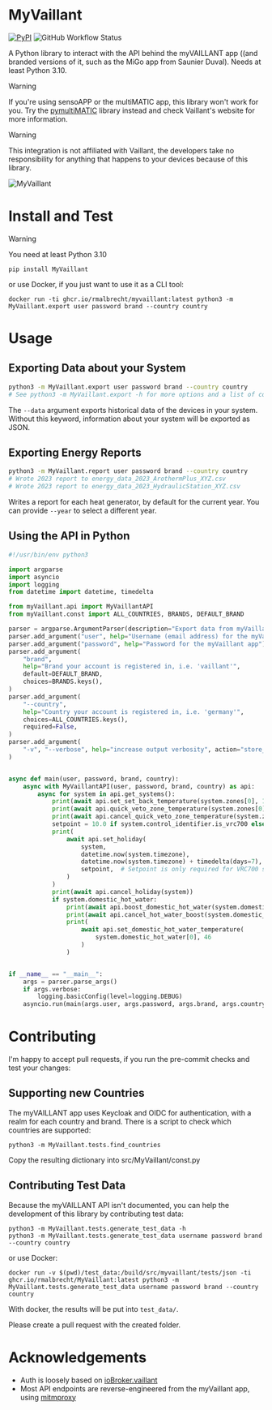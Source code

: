 # MyVaillant

[![PyPI](https://img.shields.io/pypi/v/MyVaillant)](https://pypi.org/project/MyVaillant/)
![GitHub Workflow Status](https://img.shields.io/github/actions/workflow/status/rmalbrecht/MyVaillant/build.yml)

A Python library to interact with the API behind the myVAILLANT app ((and branded versions of it, such as the MiGo app from Saunier Duval). Needs at least Python 3.10.

> [!WARNING]  
> If you're using sensoAPP or the multiMATIC app, this library won't work for you. Try the [pymultiMATIC](https://github.com/thomasgermain/pymultiMATIC) library instead and check Vaillant's website for more information.

> [!WARNING]  
> This integration is not affiliated with Vaillant, the developers take no responsibility for anything that happens to your devices because of this library.

![MyVaillant](https://raw.githubusercontent.com/rmalbrecht/MyVaillant/main/logo.png)

# Install and Test

> [!WARNING]  
> 
> You need at least Python 3.10

```shell
pip install MyVaillant
```

or use Docker, if you just want to use it as a CLI tool:

```shell
docker run -ti ghcr.io/rmalbrecht/myvaillant:latest python3 -m MyVaillant.export user password brand --country country
```

# Usage

## Exporting Data about your System

```bash
python3 -m MyVaillant.export user password brand --country country
# See python3 -m MyVaillant.export -h for more options and a list of countries
```

The `--data` argument exports historical data of the devices in your system.
Without this keyword, information about your system will be exported as JSON.

## Exporting Energy Reports

```bash
python3 -m MyVaillant.report user password brand --country country
# Wrote 2023 report to energy_data_2023_ArothermPlus_XYZ.csv
# Wrote 2023 report to energy_data_2023_HydraulicStation_XYZ.csv
```

Writes a report for each heat generator, by default for the current year. You can provide `--year` to select
a different year.

## Using the API in Python

```python
#!/usr/bin/env python3

import argparse
import asyncio
import logging
from datetime import datetime, timedelta

from myVaillant.api import MyVaillantAPI
from myVaillant.const import ALL_COUNTRIES, BRANDS, DEFAULT_BRAND

parser = argparse.ArgumentParser(description="Export data from myVaillant API   .")
parser.add_argument("user", help="Username (email address) for the myVaillant app")
parser.add_argument("password", help="Password for the myVaillant app")
parser.add_argument(
    "brand",
    help="Brand your account is registered in, i.e. 'vaillant'",
    default=DEFAULT_BRAND,
    choices=BRANDS.keys(),
)
parser.add_argument(
    "--country",
    help="Country your account is registered in, i.e. 'germany'",
    choices=ALL_COUNTRIES.keys(),
    required=False,
)
parser.add_argument(
    "-v", "--verbose", help="increase output verbosity", action="store_true"
)


async def main(user, password, brand, country):
    async with MyVaillantAPI(user, password, brand, country) as api:
        async for system in api.get_systems():
            print(await api.set_set_back_temperature(system.zones[0], 18))
            print(await api.quick_veto_zone_temperature(system.zones[0], 21, 5))
            print(await api.cancel_quick_veto_zone_temperature(system.zones[0]))
            setpoint = 10.0 if system.control_identifier.is_vrc700 else None
            print(
                await api.set_holiday(
                    system,
                    datetime.now(system.timezone),
                    datetime.now(system.timezone) + timedelta(days=7),
                    setpoint,  # Setpoint is only required for VRC700 systems
                )
            )
            print(await api.cancel_holiday(system))
            if system.domestic_hot_water:
                print(await api.boost_domestic_hot_water(system.domestic_hot_water[0]))
                print(await api.cancel_hot_water_boost(system.domestic_hot_water[0]))
                print(
                    await api.set_domestic_hot_water_temperature(
                        system.domestic_hot_water[0], 46
                    )
                )


if __name__ == "__main__":
    args = parser.parse_args()
    if args.verbose:
        logging.basicConfig(level=logging.DEBUG)
    asyncio.run(main(args.user, args.password, args.brand, args.country))

```

# Contributing

I'm happy to accept pull requests, if you run the pre-commit checks and test your changes:

## Supporting new Countries

The myVAILLANT app uses Keycloak and OIDC for authentication, with a realm for each country and brand.
There is a script to check which countries are supported:

```shell
python3 -m MyVaillant.tests.find_countries
```

Copy the resulting dictionary into src/MyVaillant/const.py

## Contributing Test Data

Because the myVAILLANT API isn't documented, you can help the development of this library by contributing test data:

```shell
python3 -m MyVaillant.tests.generate_test_data -h
python3 -m MyVaillant.tests.generate_test_data username password brand --country country
```

or use Docker:

```shell
docker run -v $(pwd)/test_data:/build/src/myvaillant/tests/json -ti ghcr.io/rmalbrecht/MyVaillant:latest python3 -m MyVaillant.tests.generate_test_data username password brand --country country
```

With docker, the results will be put into `test_data/`.

Please create a pull request with the created folder.

# Acknowledgements

* Auth is loosely based on [ioBroker.vaillant](https://github.com/TA2k/ioBroker.vaillant)
* Most API endpoints are reverse-engineered from the myVaillant app, using [mitmproxy](https://github.com/mitmproxy/mitmproxy)
